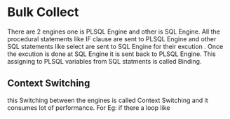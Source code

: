 # Bulk Collect
   There are 2 engines  one is PLSQL Engine and other is SQL Engine. All the procedural statements like IF clause are sent to PLSQL Engine and 
   other SQL statements like select are sent to SQL Engine for their excution .
   Once the excution is done at SQL Engine it is sent back to PLSQL Engine.
   This assigning to PLSQL variables from SQL statments is called Binding. 
## Context Switching
  this Switching between the engines is called Context Switching and it consumes lot of performance. 
  For Eg: if there a loop like 
